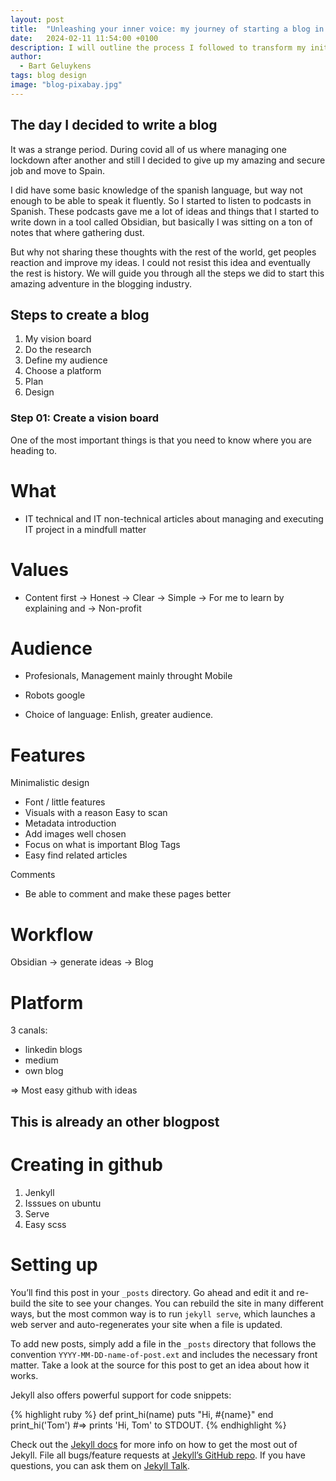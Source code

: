 ```yaml
---
layout: post
title:  "Unleashing your inner voice: my journey of starting a blog in 2024"
date:   2024-02-11 11:54:00 +0100
description: I will outline the process I followed to transform my initial idea into a fully realized blog. Discover how to efficiently establish a brand new blog.
author:
  - Bart Geluykens
tags: blog design
image: "blog-pixabay.jpg"
---
```


## The day I decided to write a blog

It was a strange period. During covid all of us where managing one lockdown after another and still I decided to give up my amazing and secure job and move to Spain.

I did have some basic knowledge of the spanish language, but way not enough to be able to speak it fluently. So I started to listen to podcasts in Spanish. These podcasts gave me a lot of ideas and things that I started to write down in a tool called Obsidian, but basically I was sitting on a ton of notes that where gathering dust.

But why not sharing these thoughts with the rest of the world, get peoples reaction and improve my ideas. I could not resist this idea and eventually the rest is history. We will guide you through all the steps we did to start this amazing adventure in the blogging industry.


## Steps to create a blog

1. My vision board
2. Do the research
3. Define my audience
4. Choose a platform
5. Plan
6. Design


### Step 01: Create a vision board

One of the most important things is that you need to know where you are heading to.




# What

- IT technical and IT non-technical articles about managing and executing IT project in a mindfull matter

#

# Values

- Content first -> Honest -> Clear -> Simple -> For me to learn by explaining and -> Non-profit

# Audience

- Profesionals, Management mainly throught Mobile
- Robots google

- Choice of language: Enlish, greater audience.

# Features

Minimalistic design
  - Font / little features
  - Visuals with a reason
Easy to scan
  - Metadata introduction
  - Add images well chosen
  - Focus on what is important
Blog
Tags
  - Easy find related articles  

Comments
  - Be able to comment and make these pages better

# Workflow

Obsidian -> generate ideas -> Blog

# Platform

3 canals:

- linkedin blogs
- medium
- own blog

=> Most easy github with ideas


## This is already an other blogpost

# Creating in github

1. Jenkyll
2. Isssues on ubuntu
3. Serve
4. Easy scss


# Setting up


You’ll find this post in your `_posts` directory. Go ahead and edit it and re-build the site to see your changes. You can rebuild the site in many different ways, but the most common way is to run `jekyll serve`, which launches a web server and auto-regenerates your site when a file is updated.

To add new posts, simply add a file in the `_posts` directory that follows the convention `YYYY-MM-DD-name-of-post.ext` and includes the necessary front matter. Take a look at the source for this post to get an idea about how it works.

Jekyll also offers powerful support for code snippets:

{% highlight ruby %}
def print_hi(name)
  puts "Hi, #{name}"
end
print_hi('Tom')
#=> prints 'Hi, Tom' to STDOUT.
{% endhighlight %}

Check out the [Jekyll docs][jekyll-docs] for more info on how to get the most out of Jekyll. File all bugs/feature requests at [Jekyll’s GitHub repo][jekyll-gh]. If you have questions, you can ask them on [Jekyll Talk][jekyll-talk].

[jekyll-docs]: https://jekyllrb.com/docs/home
[jekyll-gh]:   https://github.com/jekyll/jekyll
[jekyll-talk]: https://talk.jekyllrb.com/
